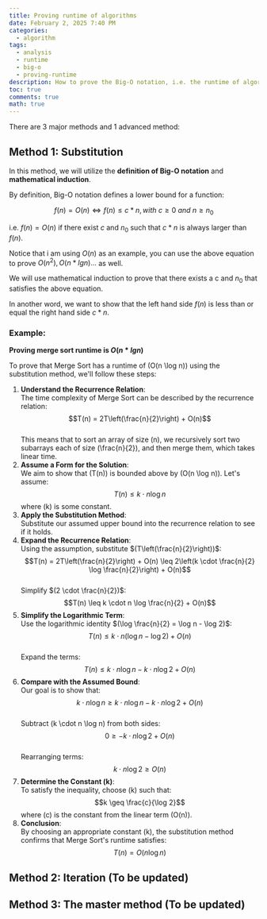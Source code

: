 ```yaml
---
title: Proving runtime of algorithms
date: February 2, 2025 7:40 PM
categories:
  - algorithm
tags:
  - analysis
  - runtime
  - big-o
  - proving-runtime
description: How to prove the Big-O notation, i.e. the runtime of algorithms
toc: true
comments: true
math: true
---
```

There are 3 major methods and 1 advanced method:

## Method 1: Substitution

In this method, we will utilize the **definition of Big-O notation** and **mathematical induction**.

By definition, Big-O notation defines a lower bound for a function:

$$f(n) = O(n) \Longleftrightarrow f(n) \le c*n, with \ c \ge 0\ and\ n \ge n_{0}$$

i.e. $f(n) = O(n)$ if there exist $c$ and $n_{0}$ such that $c*n$ is always larger than $f(n)$.

Notice that i am using $O(n)$ as an example, you can use the above equation to prove $O(n^{2}), O(n*lgn)...$ as well.

We will use mathematical induction to prove that there exists a c and $n_{0}$ that satisfies the above equation.

In another word, we want to show that the left hand side $f(n)$ is less than or equal the right hand side $c*n$.

### Example:

**Proving merge sort runtime is $O(n*lgn)$**

To prove that Merge Sort has a runtime of (O(n \log n)) using the substitution method, we'll follow these steps:

1. **Understand the Recurrence Relation**:\
   The time complexity of Merge Sort can be described by the recurrence relation:\
   $$T(n) = 2T\left(\frac{n}{2}\right) + O(n)$$ \
   This means that to sort an array of size (n), we recursively sort two subarrays each of size (\frac{n}{2}), and then merge them, which takes linear time.
2. **Assume a Form for the Solution**:\
   We aim to show that (T(n)) is bounded above by (O(n \log n)). Let's assume:\
   $$T(n) \leq k \cdot n \log n$$
   where (k) is some constant.
3. **Apply the Substitution Method**:\
   Substitute our assumed upper bound into the recurrence relation to see if it holds.
4. **Expand the Recurrence Relation**:\
   Using the assumption, substitute $(T\left(\frac{n}{2}\right))$:\
   $$T(n) = 2T\left(\frac{n}{2}\right) + O(n) \leq 2\left(k \cdot \frac{n}{2} \log \frac{n}{2}\right) + O(n)$$ \
   Simplify $(2 \cdot \frac{n}{2})$:\
   $$T(n) \leq k \cdot n \log \frac{n}{2} + O(n)$$
5. **Simplify the Logarithmic Term**:\
   Use the logarithmic identity $(\log \frac{n}{2} = \log n - \log 2)$:\
   $$T(n) \leq k \cdot n (\log n - \log 2) + O(n)$$ \
   Expand the terms:\
   $$T(n) \leq k \cdot n \log n - k \cdot n \log 2 + O(n)$$
6. **Compare with the Assumed Bound**:\
   Our goal is to show that:\
   $$k \cdot n \log n \geq k \cdot n \log n - k \cdot n \log 2 + O(n)$$ \
   Subtract (k \cdot n \log n) from both sides:\
   $$0 \geq -k \cdot n \log 2 + O(n)$$ \
   Rearranging terms:\
   $$k \cdot n \log 2 \geq O(n)$$
7. **Determine the Constant (k)**:\
   To satisfy the inequality, choose (k) such that:\
   $$k \geq \frac{c}{\log 2}$$
   where (c) is the constant from the linear term (O(n)).
8. **Conclusion**:\
   By choosing an appropriate constant (k), the substitution method confirms that Merge Sort's runtime satisfies:\
   $$T(n) = O(n \log n)$$

## Method 2: Iteration (To be updated)

## Method 3: The master method (To be updated)
